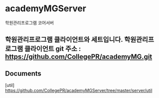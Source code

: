 # academyMGServer
학원관리프로그램 코어서버

학원관리프로그램 클라이언트와 세트입니다. 
학원관리프로그램 클라이언트 git 주소 : 
https://github.com/CollegePR/academyMG.git
----------


Documents
-------------
[util]
https://github.com/CollegePR/academyMGServer/tree/master/server/util
